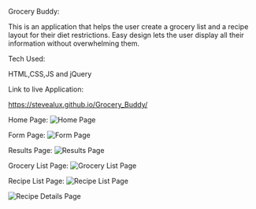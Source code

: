 Grocery Buddy: 

This is an application that helps the user create a grocery list and a recipe layout for their diet restrictions. Easy design lets the user display all their information without overwhelming them. 

Tech Used:

HTML,CSS,JS and jQuery


Link to live Application:

https://stevealux.github.io/Grocery_Buddy/


Home Page:
![Home Page](https://github.com/SteveAlux/Grocery_Buddy/blob/master/GroceryListSC.png)

Form Page:
![Form Page](https://github.com/SteveAlux/Grocery_Buddy/blob/master/FormSC.png)
	
Results Page: 
![Results Page](https://github.com/SteveAlux/Grocery_Buddy/blob/master/ResultsSC.png)

Grocery List Page:
![Grocery List Page](https://github.com/SteveAlux/Grocery_Buddy/blob/master/GroceryListSC.png)

Recipe List Page:
![Recipe List Page](https://github.com/SteveAlux/Grocery_Buddy/blob/master/RecipeListSC%20.png)

![Recipe Details Page](https://github.com/SteveAlux/Grocery_Buddy/blob/master/RecipeDetailsSC.png)

	

